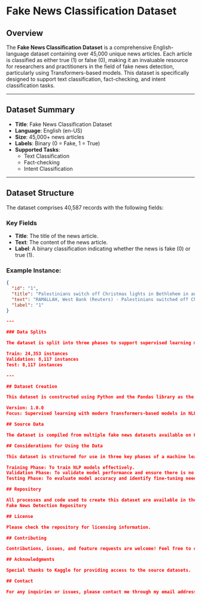 # Fake News Classification Dataset

## Overview

The **Fake News Classification Dataset** is a comprehensive English-language dataset containing over 45,000 unique news articles. Each article is classified as either true (1) or false (0), making it an invaluable resource for researchers and practitioners in the field of fake news detection, particularly using Transformers-based models. This dataset is specifically designed to support text classification, fact-checking, and intent classification tasks.

---

## Dataset Summary

- **Title**: Fake News Classification Dataset
- **Language**: English (en-US)
- **Size**: 45,000+ news articles
- **Labels**: Binary (0 = Fake, 1 = True)
- **Supported Tasks**: 
  - Text Classification
  - Fact-checking
  - Intent Classification

---

## Dataset Structure

The dataset comprises 40,587 records with the following fields:

### Key Fields

- **Title**: The title of the news article.
- **Text**: The content of the news article.
- **Label**: A binary classification indicating whether the news is fake (0) or true (1).

### Example Instance:

```json
{
  "id": "1",
  "title": "Palestinians switch off Christmas lights in Bethlehem in anti-Trump protest",
  "text": "RAMALLAH, West Bank (Reuters) - Palestinians switched off Christmas lights at Jesus' traditional birthplace in Bethlehem on Wednesday night in protest at U.S. President Donald Trump's decision to recognize Jerusalem as Israel's capital...",
  "label": "1"
}

---

### Data Splits

The dataset is split into three phases to support supervised learning methodologies:

Train: 24,353 instances
Validation: 8,117 instances
Test: 8,117 instances

---

## Dataset Creation

This dataset is constructed using Python and the Pandas library as the primary data processing tool. It incorporates a mix of multiple fake news datasets sourced from Kaggle to ensure comprehensiveness and diversity.

Version: 1.0.0
Focus: Supervised learning with modern Transformers-based models in NLP.

## Source Data

The dataset is compiled from multiple fake news datasets available on Kaggle, ensuring that it is both extensive and high-quality for machine learning tasks.

## Considerations for Using the Data

This dataset is structured for use in three key phases of a machine learning workflow:

Training Phase: To train NLP models effectively.
Validation Phase: To validate model performance and ensure there is no overfitting.
Testing Phase: To evaluate model accuracy and identify fine-tuning needs.

## Repository

All processes and code used to create this dataset are available in the repository:
Fake News Detection Repository

## License

Please check the repository for licensing information.

## Contributing

Contributions, issues, and feature requests are welcome! Feel free to open a pull request or raise an issue for discussion.

## Acknowledgments

Special thanks to Kaggle for providing access to the source datasets.

## Contact

For any inquiries or issues, please contact me through my email address 'sayamk565@gmail.com'.

